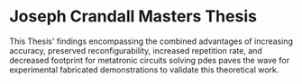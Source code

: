 # Joseph Crandall Masters Thesis
This Thesis' findings encompassing the combined advantages of increasing accuracy, preserved reconfigurability, increased repetition rate, and decreased footprint for metatronic circuits solving pdes paves the wave for experimental fabricated demonstrations to validate this theoretical work.
